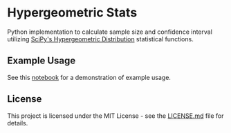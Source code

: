 # Hypergeometric Stats

Python implementation to calculate sample size and confidence interval utilizing [SciPy's Hypergeometric Distribution](https://docs.scipy.org/doc/scipy/reference/generated/scipy.stats.hypergeom.html#scipy.stats.hypergeom) statistical functions.

## Example Usage

See this [notebook](demo.ipynb) for a demonstration of example usage.

## License

This project is licensed under the MIT License - see the [LICENSE.md](LICENSE.md) file for details.

